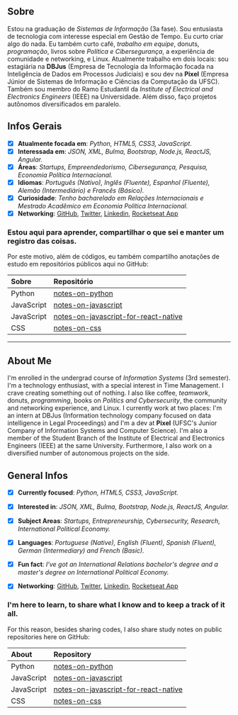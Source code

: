 ## Sobre
Estou na graduação de *Sistemas de Informação* (3a fase). Sou entusiasta de tecnologia com interesse especial em Gestão de Tempo. Eu curto criar algo do nada. Eu também curto café, *trabalho em equipe*, donuts, *programação*, livros sobre *Política e Cibersegurança*, a experiência de comunidade e networking, e Linux. Atualmente trabalho em dois locais: sou estagiária na **DBJus** (Empresa de Tecnologia da Informação focada na Inteligência de Dados em Processos Judiciais) e sou dev na **Pixel** (Empresa Júnior de Sistemas de Informação e Ciências da Computação da UFSC). Também sou membro do Ramo Estudantil da *Institute of Electrical and Electronics Engineers* (IEEE) na Universidade. Além disso, faço projetos autônomos diversificados em paralelo.

## Infos Gerais

- [x] **Atualmente focada em**: *Python, HTML5, CSS3, JavaScript*.
- [x] **Interessada em**: *JSON, XML, Bulma, Bootstrap, Node.js, ReactJS, Angular.*
- [x] **Áreas**: *Startups, Empreendedorismo, Cibersegurança, Pesquisa, Economia Política Internacional.*
- [x] **Idiomas**: *Português (Nativo), Inglês (Fluente), Espanhol (Fluente), Alemão (Intermediário) e Francês (Básico).*
- [x] **Curiosidade**: *Tenho bacharelado em Relações Internacionais e Mestrado Acadêmico em Economia Política Internacional.*
- [x] **Networking**: [GitHub](https://github.com/barbaracalderon), [Twitter](https://twitter.com/bcalderoni_ti), [Linkedin](https://linkedin.com/in/bcalderoni), [Rocketseat App](https://app.rocketseat.com.br/me/barbara-calderon-00405)

### Estou aqui para aprender, compartilhar o que sei e manter um registro das coisas.
Por este motivo, além de códigos, eu também compartilho anotações de estudo em repositórios públicos aqui no GitHub:

Sobre | Repositório
:------| :--------------------
Python| [notes-on-python](https://github.com/barbaracalderon/notes-on-python)
JavaScript| [notes-on-javascript](https://github.com/barbaracalderon/notes-on-javascript)
JavaScript| [notes-on-javascript-for-react-native](https://github.com/barbaracalderon/notes-on-javascript-for-react-native)
CSS| [notes-on-css](https://github.com/barbaracalderon/notes-on-css)

---
## About Me
I'm enrolled in the undergrad course of *Information Systems* (3rd semester). I'm a technology enthusiast, with a special interest in Time Management. I crave creating something out of nothing. I also like coffee, *teamwork*, donuts, *programming*, books on *Politics and Cybersecurity*, the community and networking experience, and Linux. I currently work at two places: I'm an intern at DBJus (Information technology company focused on data intelligence in Legal Proceedings) and I'm a dev at **Pixel** (UFSC's Junior Company of Information Systems and Computer Science). I'm also a member of the  Student Branch of the Institute of Electrical and Electronics Engineers (IEEE) at the same University. Furthermore, I also work on a diversified number of autonomous projects on the side.

## General Infos

- [x] **Currently focused**: *Python, HTML5, CSS3, JavaScript.*
- [x] **Interested in**: *JSON, XML, Bulma, Bootstrap, Node.js, ReactJS, Angular.*
- [x] **Subject Areas**: *Startups, Entrepreneurship, Cybersecurity, Research, International Political Economy.*
- [x] **Languages**: *Portuguese (Native), English (Fluent), Spanish (Fluent), German (Intermediary) and French (Basic).*
- [x] **Fun fact**: *I've got an International Relations bachelor's degree and a master's degree on International Political Economy.*
- [x] **Networking**: [GitHub](https://github.com/barbaracalderon), [Twitter](https://twitter.com/bcalderoni_ti), [Linkedin](https://linkedin.com/in/bcalderoni), [Rocketseat App](https://app.rocketseat.com.br/me/barbara-calderon-00405)


### I'm here to learn, to share what I know and to keep a track of it all.
For this reason, besides sharing codes, I also share study notes on public repositories here on GitHub:

About | Repository
:------| :--------------------
Python| [notes-on-python](https://github.com/barbaracalderon/notes-on-python)
JavaScript| [notes-on-javascript](https://github.com/barbaracalderon/notes-on-javascript)
JavaScript| [notes-on-javascript-for-react-native](https://github.com/barbaracalderon/notes-on-javascript-for-react-native)
CSS| [notes-on-css](https://github.com/barbaracalderon/notes-on-css)
